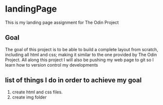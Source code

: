 # landingPage

This is my landing page assignment for The Odin Project

## Goal
The goal of this project is to be able to build a complete layout from scratch, including all html and css; making it similar to the one provided by The Odin Project.
All along this project I will also be pushing my web page to git so I learn how to version control my developments

## list of things I do in order to achieve my goal
1. create html and css files.
2. create img folder